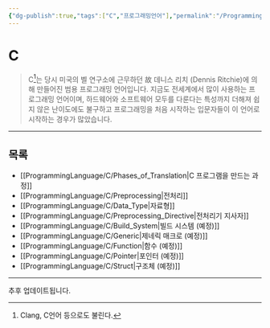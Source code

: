 ```yaml
---
{"dg-publish":true,"tags":["C","프로그래밍언어"],"permalink":"/ProgrammingLanguage/C/Home/","dgPassFrontmatter":true,"created":"2024-02-06T20:25:23.214+09:00","updated":"2024-07-22T23:27:43.831+09:00"}
---
```



# C

> C[^1]는 당시 미국의 벨 연구소에 근무하던 故 데니스 리치 (Dennis Ritchie)에 의해 만들어진 범용 프로그래밍 언어입니다. 지금도 전세계에서 많이 사용하는 프로그래밍 언어이며, 하드웨어와 소프트웨어 모두를 다룬다는 특성까지 더해져 쉽지 않은 난이도에도 불구하고 프로그래밍을 처음 시작하는 입문자들이 이 언어로 시작하는 경우가 많았습니다.

---

## 목록

+ [[ProgrammingLanguage/C/Phases_of_Translation\|C 프로그램을 만드는 과정]]
+ [[ProgrammingLanguage/C/Preprocessing\|전처리]]
+ [[ProgrammingLanguage/C/Data_Type\|자료형]]
+ [[ProgrammingLanguage/C/Preprocessing_Directive\|전처리기 지사자]]
+ [[ProgrammingLanguage/C/Build_System\|빌드 시스템 (예정)]]
+ [[ProgrammingLanguage/C/Generic\|제네릭 매크로 (예정)]]
+ [[ProgrammingLanguage/C/Function\|함수 (예정)]]
+ [[ProgrammingLanguage/C/Pointer\|포인터 (예정)]]
+ [[ProgrammingLanguage/C/Struct\|구조체 (예정)]]

---
추후 업데이트됩니다.

[^1]: Clang, C언어 등으로도 불린다.